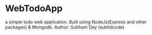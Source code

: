 # WebTodoApp
a simple todo web application. Built using NodeJs(Express and other packages) &amp;  Mongodb.
Author: Subham Dey (subhdcode)
